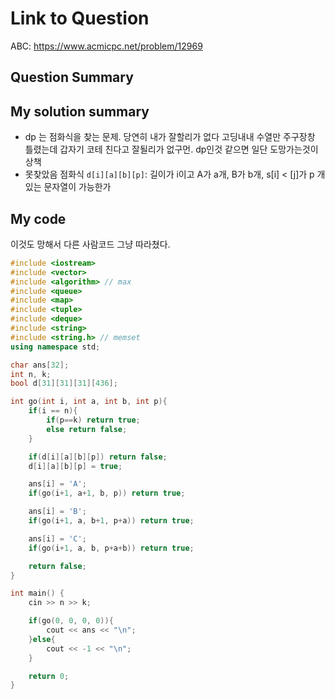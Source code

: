 # Link to Question

ABC: https://www.acmicpc.net/problem/12969

## Question Summary

## My solution summary

- dp 는 점화식을 찾는 문제. 당연히 내가 잘할리가 없다 고딩내내 수열만 주구장창 틀렸는데 갑자기 코테 친다고 잘될리가 없구먼. dp인것 같으면 일단 도망가는것이 상책
- 못찾았음 점화식
  `d[i][a][b][p]`: 길이가 i이고 A가 a개, B가 b개, s[i] < [j]가 p 개 있는 문자열이 가능한가

## My code

이것도 망해서 다른 사람코드 그냥 따라쳤다.

```c++
#include <iostream>
#include <vector>
#include <algorithm> // max
#include <queue>
#include <map>
#include <tuple>
#include <deque>
#include <string>
#include <string.h> // memset
using namespace std;

char ans[32];
int n, k;
bool d[31][31][31][436];

int go(int i, int a, int b, int p){
    if(i == n){
        if(p==k) return true;
        else return false;
    }

    if(d[i][a][b][p]) return false;
    d[i][a][b][p] = true;

    ans[i] = 'A';
    if(go(i+1, a+1, b, p)) return true;

    ans[i] = 'B';
    if(go(i+1, a, b+1, p+a)) return true;

    ans[i] = 'C';
    if(go(i+1, a, b, p+a+b)) return true;

    return false;
}

int main() {
    cin >> n >> k;

    if(go(0, 0, 0, 0)){
        cout << ans << "\n";
    }else{
        cout << -1 << "\n";
    }

    return 0;
}
```
